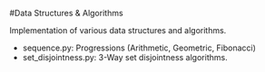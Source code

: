 #Data Structures & Algorithms 

Implementation of various data structures and algorithms.  

* sequence.py: Progressions (Arithmetic, Geometric, Fibonacci) 
* set_disjointness.py: 3-Way set disjointness algorithms. 

